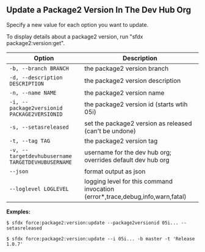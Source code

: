 ## Update a Package2 Version In The Dev Hub Org

Specify a new value for each option you want to update.

To display details about a package2 version, run "sfdx package2:version:get".



Option | Description
--- | --- 
```-b, --branch BRANCH``` | the package2 version branch
```-d, --description DESCRIPTION``` | the package2 version description
```-n, --name NAME``` | the package2 version name
```-i, --package2versionid PACKAGE2VERSIONID``` | the package2 version id (starts wtih 05i)
```-s, --setasreleased``` | set the package2 version as released (can't be undone)
```-t, --tag TAG``` | the package2 version tag
```-v, --targetdevhubusername TARGETDEVHUBUSERNAME``` | username for the dev hub org; overrides default dev hub org
```--json``` | format output as json
```--loglevel LOGLEVEL``` | logging level for this command invocation (error*,trace,debug,info,warn,fatal)


__Exmples:__ 

```
$ sfdx force:package2:version:update --package2versionid 05i... --setasreleased

$ sfdx force:package2:version:update --i 05i... -b master -t 'Release 1.0.7'

```

